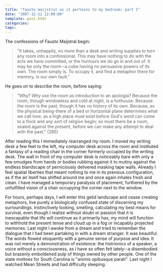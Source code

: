 ```yaml
---
title: "fausto maijstral as it pertains to my bedroom: part I"
date: "2007-12-12 12:00:00"
template: post.html
categories: 
tags: 
---
```


The confessions of Fausto Maijstral begin: 

> "It takes, unhappily, no more than a desk and writing supplies to turn any room into a confessional. This may have nothing to do with the acts we have committed, or the humours we do go in and out of. It may be only the room­--a cube ­having no persuasive powers of its own. The room simply is. To occupy it, and find a metaphor there for memory, is our own fault." 

He goes on to describe the room, before saying: 

> "Why? Why use the room as introduction to an apologia? Because the room, though windowless and cold at night, is a hothouse. Because the room is the past, though it has no history of its own. Because, as the physical being-there of a bed or horizontal plane determines what we call love; as a high place must exist before God's word can come to a flock and any sort of religion begin; so must there be a room, sealed against the present, before we can make any attempt to deal with the past." (285) 

After reading this I immediately rearranged my room. I moved my writing desk a few feet to the left, my computer desk across the room and instituted a fantasy of a reading chair in the corner formerly occupied by the writing desk. The wall in front of my computer desk is noticeably bare with only a few smudges from hands or bodies rubbing against it to mutiny against the endless blandscape of perniciously delivered masking tape walls. Already I feel spatial liberties that meant nothing to me in its previous configuration, as if the air itself has shifted around me and once again inhales fresh and clean. I have managed a temporary paralysis of placement, furthered by the unfulfilled vision of a chair occupying the corner next to the window. 

For hours, perhaps days, I will enter this gelid landscape and cease creating metaphors, live purely a biologically confused state of discerning my surroundings. Instinctively looking, smelling, calculating my best means for survival, even though I realize without doubt or passion that it is inescapable that life will continue as it primarily has, my mind will function to withhold the present tense and cloud up in a fog or incapably projected memories. Last night I awoke from a dream and tried to remember the dialogue that I had been partaking in with a dream stranger. It was beautiful. The words flowed eloquently with a genuine sense of purpose and idea. It was not merely a demonstration of existence: the histrionics of a speaker, a voice without a consciousness, as I have so often felt lately­--a disembodied but brazenly emboldened pulp of things owned by other people. One of the state mottoes for South Carolina is "animis opibusque parati". Last night I watched Mean Streets and had difficulty sleeping.
